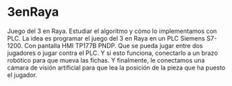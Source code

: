 # 3enRaya
Juego del 3 en Raya. 
Estudiar el algoritmo y cómo lo implementamos con PLC.
La idea es programar el juego del 3 en Raya en un PLC Siemens S7-1200.
Con pantalla HMI TP177B PNDP.
Que se pueda jugar entre dos jugadores o jugar contra el PLC.
Y si esto funciona, conectarlo a un brazo robótico para que mueva las fichas.
Y finalmente, le conectamos una cámara de visión artificial para que lea la posición de la pieza que ha puesto el jugador.

